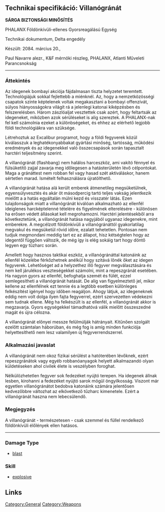 ## Technikai specifikáció: Villanógránát

**SÁRGA BIZTONSÁGI MINŐSÍTÉS**

PHALANX Földönkívüli-ellenes Gyorsreagálású Egység

Technikai dokumentum, Delta engedély

Készült: 2084. március 20.,

Paul Navarre alezr., K&F mérnöki részleg, PHALANX, Atlanti Műveleti
Parancsnokság

------------------------------------------------------------------------

### Áttekintés

Az idegenek bombayi akciója fájdalmasan tiszta helyzetet teremtett.
Technológiájuk sokkal fejlettebb a miénknél. Az, hogy a nemzetközösségi
csapatok szinte képtelenek voltak megakasztani a bombayi offenzívát,
súlyos hiányosságokra világít rá a jelenlegi katonai kiképzésben és
felszerelésben. Három zászlóaljat vesztettek csak azért, hogy feltartsák
az idegeneket, miközben azok sérüléseket is alig szereztek. A
PHALANX-nak fel kell számolnia ezeket a különbségeket, és ehhez az
elérhető legjobb földi technológiákra van szüksége.

Létrehoztuk az Excalibur programot, hogy a földi fegyverek közül
kiválasszuk a leghatékonyabbakat gyártási minőség, tartósság, működési
eredmények és az idegenekkel való összecsapások során tapasztalt
harctéri teljesítmény szerint.

A villanógránát (flashbang) nem halálos harceszköz, ami vakító fénnyel
és fülsüketítő zajjal zavarja meg időlegesen a hatásterületén lévő
célpontokat. Maga a gránáttest nem robban fel vagy hasad szét
aktiváláskor, hanem sértetlen marad. Ismételt felhasználásra
újratölthető.

A villanógránát hatása alá került emberek átmenetileg megsüketülnek,
egyensúlyvesztés és akár öt másodpercig tartó teljes vakság jelentkezik
mielőtt a a hatás egyáltalán múlni kezd és visszatér látás. Ezen
tulajdonságok miatt a villanógránát kiválóan alkalmazható az ellenfél
ideiglenes harcképtelenné tételére és figyelmének elterelésére -
különösen ha erősen védett állásokat kell megrohamozni. Harctéri
jelentésekből arra következtetünk, a villanógránát hatása nagyjából
ugyanaz idegenekre, mint emberekre. A megcélzott földönkívüli a
villanógránáttól gyakorlatilag megvakul és megsüketül rövid időre,
ezalatt tehetetlen. Pontosan nem tudjuk megmondani meddig tart ez az
állapot, hisz kétségtelen hogy az idegentől függően változik, de még így
is elég sokáig tart hogy döntő legyen egy tűzharc során.

Amellett hogy hasznos taktikai eszköz, a villanógránáttal katonáink az
ellenfél közelébe férkőzhetnek anélkül hogy szitává lőnék őket az idegen
fegyverek. Lehetőséget ad a helyzethez illő fegyver megválasztására és
nem kell járulékos veszteségekkel számolni, mint a repeszgránát
esetében. Ha nagyon gyors az ellenfél, befoghatja szemét és fülét, ezzel
semlegesítheti a villanógránát hatását. De alig van figyelmeztető jel,
mikor kellene az ellenfélnek ezt tennie és a legtöbb esetben különleges
felkészítést igényel hogy időben reagáljon. Ahogy látjuk, az idegeneknek
eddig nem volt dolga ilyen fajta fegyverrel, ezért szervezetten
védekezni sem tudnak ellene. Még ha felkészült is az ellenfél, a
villanógránát akkor is megzavarja. Gyors egységekkel támadhatóvá válik
mielőtt összeszedné magát és újra célozna.

A villanógránát előnyei messze felülmúlják hátrányait. Kitűnően szolgált
ezelőtt számtalan háborúban, és még fog is amíg minden funkciója
helyettesíthető nem lesz valamilyen új fegyverrendszerrel.

### Alkalmazási javaslat

A villanógránát nem okoz fizikai sérülést a hatóterében lévőknek, ezért
repeszgránátok vagy egyéb robbanóanyagok helyett alkalmazandó olyan
küldetéseken ahol civilek élete is veszélyben foroghat.

Nélkülözhetetlen fegyver sok fedezéket nyújtó terepen. Ha idegenek
állnak lesben, kirohanni a fedezéket nyújtó sarok mögül öngyilkosság.
Viszont már egyetlen villanógránátot bedobva katonáink számára
jelentősen kedvezőbbre változhat az elkövetkező tűzharc kimenetele.
Ezért a villanógránát haszna nem lebecsülendő.

### Megjegyzés

A villanógránát - természetesen - csak szemmel és füllel rendelkező
földönkívüli élőlények ellen hatásos.

------------------------------------------------------------------------

### Damage Type

- [blast](Damage/blast "wikilink")

### Skill

- [explosive](Skills/explosive "wikilink")

## Links

[Category:General](Category:General "wikilink")
[Category:Weapons](Category:Weapons "wikilink")